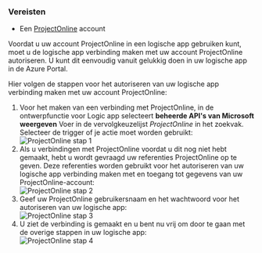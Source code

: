 ### <a name="prerequisites"></a>Vereisten
* Een [ProjectOnline](https://products.office.com/Project/project-online-with-project-for-office-365) account 

Voordat u uw account ProjectOnline in een logische app gebruiken kunt, moet u de logische app verbinding maken met uw account ProjectOnline autoriseren. U kunt dit eenvoudig vanuit gelukkig doen in uw logische app in de Azure Portal. 

Hier volgen de stappen voor het autoriseren van uw logische app verbinding maken met uw account ProjectOnline:

1. Voor het maken van een verbinding met ProjectOnline, in de ontwerpfunctie voor Logic app selecteert **beheerde API's van Microsoft weergeven** Voer in de vervolgkeuzelijst *ProjectOnline* in het zoekvak. Selecteer de trigger of je actie moet worden gebruikt:  
   ![ProjectOnline stap 1](./media/connectors-create-api-projectonline/projectonline-1.png)
2. Als u verbindingen met ProjectOnline voordat u dit nog niet hebt gemaakt, hebt u wordt gevraagd uw referenties ProjectOnline op te geven. Deze referenties worden gebruikt voor het autoriseren van uw logische app verbinding maken met en toegang tot gegevens van uw ProjectOnline-account:  
   ![ProjectOnline stap 2](./media/connectors-create-api-projectonline/projectonline-2.png)
3. Geef uw ProjectOnline gebruikersnaam en het wachtwoord voor het autoriseren van uw logische app:  
   ![ProjectOnline stap 3](./media/connectors-create-api-projectonline/projectonline-3.png)   
4. U ziet de verbinding is gemaakt en u bent nu vrij om door te gaan met de overige stappen in uw logische app:  
   ![ProjectOnline stap 4](./media/connectors-create-api-projectonline/projectonline-4.png)   

